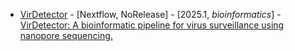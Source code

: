 - [VirDetector](https://github.com/NLKaiser/VirDetector) - [Nextflow, NoRelease] - [2025.1, _bioinformatics_] - [VirDetector: A bioinformatic pipeline for virus surveillance using nanopore sequencing.](https://doi.org/10.1093/bioinformatics/btaf029)